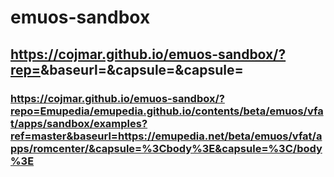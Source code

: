 # emuos-sandbox
## https://cojmar.github.io/emuos-sandbox/?rep=<githubrepo>&baseurl=<baseurl>&capsule=<start>&capsule=<stop>
### https://cojmar.github.io/emuos-sandbox/?repo=Emupedia/emupedia.github.io/contents/beta/emuos/vfat/apps/sandbox/examples?ref=master&baseurl=https://emupedia.net/beta/emuos/vfat/apps/romcenter/&capsule=%3Cbody%3E&capsule=%3C/body%3E
